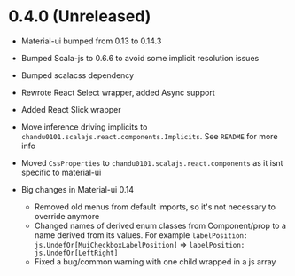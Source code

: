 # 0.4.0 (Unreleased)
* Material-ui bumped from 0.13 to 0.14.3
* Bumped Scala-js to 0.6.6 to avoid some implicit resolution issues
* Bumped scalacss dependency
* Rewrote React Select wrapper, added Async support
* Added React Slick wrapper
* Move inference driving implicits to `chandu0101.scalajs.react.components.Implicits`. See `README` for more info
* Moved `CssProperties` to `chandu0101.scalajs.react.components` as it isnt specific to material-ui

* Big changes in Material-ui 0.14
  * Removed old menus from default imports, so it's not necessary to override anymore
  * Changed names of derived enum classes from Component/prop to a name derived from its values.
    For example `labelPosition: js.UndefOr[MuiCheckboxLabelPosition]` => `labelPosition: js.UndefOr[LeftRight]`
  * Fixed a bug/common warning with one child wrapped in a js array
